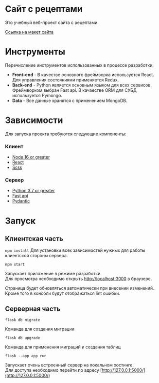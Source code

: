 # Сайт с рецептами

Это учебный веб-проект сайта с рецептами. 

[Ссылка на макет сайта](https://www.figma.com/file/DocOaT7B1VhlVWvysU3Zir/%D0%A0%D0%B5%D1%86%D0%B5%D0%BF%D1%82%D1%8B?type=design&node-id=0%3A1&t=bUM68IE1AKJSvWuX-1)

# Инструменты

Перечисление инструментов использованных в процессе разработки:

* **Front-end** - В качестве основного фреймворка используется React. Для управления состояниями применяется Redux.
* **Back-end** - Python является основным языком для всех сервисов. Фреймворком выбран Fast api. В качаестве ORM для СУБД используется Pymongo.
* **Data** - Все данные хранятся с применением MongoDB. 

# Зависимости

Для запуска проекта требуются следующие компоненты:

### Клиент

* [Node 16 or greater](https://nodejs.org/en/download/)
* [React](https://react.dev/learn/add-react-to-an-existing-project)
* [Scss](https://www.npmjs.com/package/sass)

### Сервер
* [Python 3.7 or greater](https://realpython.com/installing-python/)
* [Fast api](https://fastapi.tiangolo.com/)
* [Pydantic](https://docs.pydantic.dev/latest/)

# Запуск

## Клиентская часть

`npm install`
Для установки всех зависимостей нужных для работы клиентской стороны сервера.


`npm start`

Запускает приложение в режиме разработки.\
Для просмотра необходимо открыть [http://localhost:3000](http://localhost:3000) в браузере.

Страница будет обновляться автоматически при внесении изменений.\
Кроме того в консоли будут отображаться lint ошибки.

## Серверная часть

`flask db migrate`

Команда для создания миграции

`flask db upgrade`

Команда для применения миграций и создания таблиц


`flask --app app run`

Запускает очень встроенный сервер на локальном хостинге. \
Для доступа необходимо перейти по адресу [http://127.0.0.1:5000/](http://127.0.0.1:5000/)
